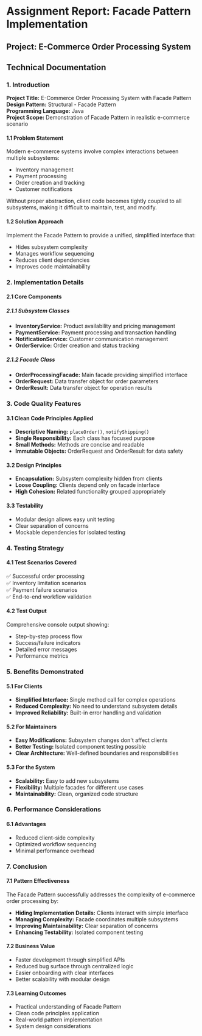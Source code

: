 # Assignment Report: Facade Pattern Implementation

## Project: E-Commerce Order Processing System

## Technical Documentation

### 1. Introduction

**Project Title:** E-Commerce Order Processing System with Facade Pattern  
**Design Pattern:** Structural - Facade Pattern  
**Programming Language:** Java  
**Project Scope:** Demonstration of Facade Pattern in realistic e-commerce scenario

#### 1.1 Problem Statement

Modern e-commerce systems involve complex interactions between multiple subsystems:

* Inventory management
* Payment processing
* Order creation and tracking
* Customer notifications

Without proper abstraction, client code becomes tightly coupled to all subsystems, making it difficult to maintain, test, and modify.

#### 1.2 Solution Approach

Implement the Facade Pattern to provide a unified, simplified interface that:

* Hides subsystem complexity
* Manages workflow sequencing
* Reduces client dependencies
* Improves code maintainability

### 2. Implementation Details

#### 2.1 Core Components

##### 2.1.1 Subsystem Classes

* **InventoryService:** Product availability and pricing management
* **PaymentService:** Payment processing and transaction handling
* **NotificationService:** Customer communication management
* **OrderService:** Order creation and status tracking

##### 2.1.2 Facade Class

* **OrderProcessingFacade:** Main facade providing simplified interface
* **OrderRequest:** Data transfer object for order parameters
* **OrderResult:** Data transfer object for operation results

### 3. Code Quality Features

#### 3.1 Clean Code Principles Applied

* **Descriptive Naming:** `placeOrder()`, `notifyShipping()`
* **Single Responsibility:** Each class has focused purpose
* **Small Methods:** Methods are concise and readable
* **Immutable Objects:** OrderRequest and OrderResult for data safety

#### 3.2 Design Principles

* **Encapsulation:** Subsystem complexity hidden from clients
* **Loose Coupling:** Clients depend only on facade interface
* **High Cohesion:** Related functionality grouped appropriately

#### 3.3 Testability

* Modular design allows easy unit testing
* Clear separation of concerns
* Mockable dependencies for isolated testing

### 4. Testing Strategy

#### 4.1 Test Scenarios Covered

✅ Successful order processing  
✅ Inventory limitation scenarios  
✅ Payment failure scenarios  
✅ End-to-end workflow validation

#### 4.2 Test Output

Comprehensive console output showing:

* Step-by-step process flow
* Success/failure indicators
* Detailed error messages
* Performance metrics

### 5. Benefits Demonstrated

#### 5.1 For Clients

* **Simplified Interface:** Single method call for complex operations
* **Reduced Complexity:** No need to understand subsystem details
* **Improved Reliability:** Built-in error handling and validation

#### 5.2 For Maintainers

* **Easy Modifications:** Subsystem changes don't affect clients
* **Better Testing:** Isolated component testing possible
* **Clear Architecture:** Well-defined boundaries and responsibilities

#### 5.3 For the System

* **Scalability:** Easy to add new subsystems
* **Flexibility:** Multiple facades for different use cases
* **Maintainability:** Clean, organized code structure

### 6. Performance Considerations

#### 6.1 Advantages

* Reduced client-side complexity
* Optimized workflow sequencing
* Minimal performance overhead

### 7. Conclusion

#### 7.1 Pattern Effectiveness

The Facade Pattern successfully addresses the complexity of e-commerce order processing by:

* **Hiding Implementation Details:** Clients interact with simple interface
* **Managing Complexity:** Facade coordinates multiple subsystems
* **Improving Maintainability:** Clear separation of concerns
* **Enhancing Testability:** Isolated component testing

#### 7.2 Business Value

* Faster development through simplified APIs
* Reduced bug surface through centralized logic
* Easier onboarding with clear interfaces
* Better scalability with modular design

#### 7.3 Learning Outcomes

* Practical understanding of Facade Pattern
* Clean code principles application
* Real-world pattern implementation
* System design considerations